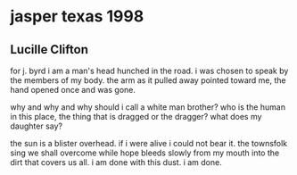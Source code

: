 # jasper texas 1998
## Lucille Clifton
for j. byrd
i am a man's head hunched in the road.
i was chosen to speak by the members
of my body. the arm as it pulled away
pointed toward me, the hand opened once
and was gone.

why and why and why
should i call a white man brother?
who is the human in this place,
the thing that is dragged or the dragger?
what does my daughter say?

the sun is a blister overhead.
if i were alive i could not bear it.
the townsfolk sing we shall overcome
while hope bleeds slowly from my mouth
into the dirt that covers us all.
i am done with this dust. i am done.
